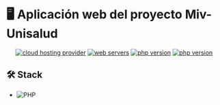 <a name="readme-top"></a>

# 🖥 Aplicación web del proyecto Miv-Unisalud

<p align="center">
    <a href="https://www.hostinger.co/"><img alt="cloud hosting provider" src="https://img.shields.io/badge/cloud_hosting_provider-Hostinger-EBE4FF?labelColor=673DE6"></a> 
    <a href="https://www.litespeedtech.com/products/litespeed-web-server"><img alt="web servers" src="https://img.shields.io/badge/web_servers-LSWS-FFCA00?labelColor=092C74"></a> 
    <a href="https://www.mysql.com/"><img alt="php version" src="https://img.shields.io/badge/data_base-MySQL-F29111?labelColor=00758F"></a>
    <a href="https://www.php.net/manual/es/intro-whatis.php"><img alt="php version" src="https://img.shields.io/badge/php-v8.1-7377AD"></a>
</p>

## 🛠️ Stack 
- ![PHP](https://img.shields.io/badge/PHP-777BB4?style=for-the-badge&logo=php&logoColor=white)

